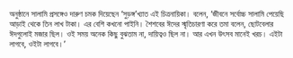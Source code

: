 অনুষ্ঠানে সালামি প্রসঙ্গেও দারুণ চমক দিয়েছেন ‘সুড়ঙ্গ’খ্যাত এই চিত্রনায়িকা। বলেন, ‘জীবনে সর্বোচ্চ সালামি পেয়েছি আড়াই থেকে তিন লাখ টাকা। এর বেশি কখনো পাইনি। শৈশবের ঈদের স্মৃতিচারণা করে তমা বলেন, ছোটবেলার ঈদগুলোই মজার ছিল। ওই সময় অনেক কিছু বুঝতাম না, দায়িত্বও ছিল না। আর এখন উৎসব মানেই খরচ। এইটা লাগবে, ওইটা লাগবে।’
